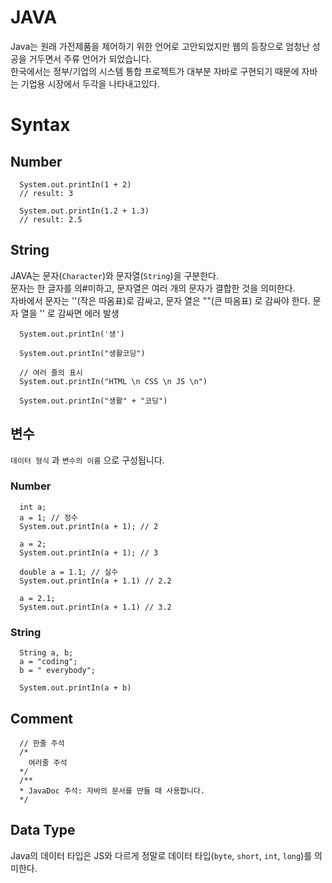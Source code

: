# JAVA

Java는 원래 가전제품을 제어하기 위한 언어로 고안되었지만 웹의 등장으로 엄청난 성공을 거두면서 주류 언어가 되었습니다.<br>
한국에서는 정부/기업의 시스템 통합 프로젝트가 대부분 자바로 구현되기 때문에 자바는 기업용 시장에서 두각을 나타내고있다.

# Syntax

## Number

```
  System.out.printIn(1 + 2)
  // result: 3
  
  System.out.printIn(1.2 + 1.3)
  // result: 2.5
```

## String
JAVA는 문자(`Character`)와 문자열(`String`)을 구분한다. <br>
문자는 한 글자를 의#미하고, 문자열은 여러 개의 문자가 결합한 것을 의미한다.<br>
자바에서 문자는 ''(작은 따옴표)로 감싸고, 문자 열은 ""(큰 따옴표) 로 감싸야 한다. 문자 열을 '' 로 감싸면 에러 발생

```
  System.out.printIn('생')
  
  System.out.printIn("생활코딩")
  
  // 여러 줄의 표시
  System.out.printIn("HTML \n CSS \n JS \n")
  
  System.out.printIn("생활" + "코딩")
```

## 변수
`데이터 형식` 과 `변수의 이름` 으로 구성됩니다.

### Number
```
  int a;
  a = 1; // 정수
  System.out.printIn(a + 1); // 2 
  
  a = 2;
  System.out.printIn(a + 1); // 3
```
```
  double a = 1.1; // 실수
  System.out.printIn(a + 1.1) // 2.2
  
  a = 2.1;
  System.out.printIn(a + 1.1) // 3.2
```

### String
```
  String a, b;
  a = "coding";
  b = " everybody";
  
  System.out.printIn(a + b)
```

## Comment
```
  // 한줄 주석
  /*
    여러줄 주석
  */
  /**
  * JavaDoc 주석: 자바의 문서를 만들 때 사용합니다.
  */
```

## Data Type
Java의 데이터 타입은 JS와 다르게 정말로 데이터 타입(`byte`, `short`, `int`, `long`)를 의미한다.

